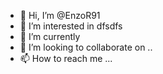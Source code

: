 - 👋 Hi, I’m @EnzoR91
- 👀 I’m interested in dfsdfs
- 🌱 I’m currently 
- 💞️ I’m looking to collaborate on ..
- 📫 How to reach me ...

<!---
EnzoR91/EnzoR91 is a ✨ special ✨ repository because its `README.md` (this file) appears on your GitHub profile.
You can click the Preview link to take a look at your changes.
--->
